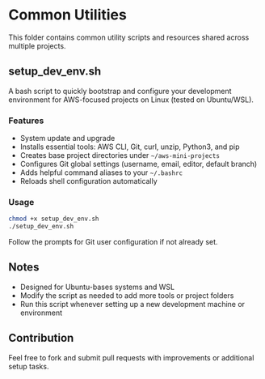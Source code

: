 # Common Utilities

This folder contains common utility scripts and resources shared across multiple projects.

## setup_dev_env.sh

A bash script to quickly bootstrap and configure your development environment for AWS-focused projects on Linux (tested on Ubuntu/WSL).

### Features

- System update and upgrade
- Installs essential tools: AWS CLI, Git, curl, unzip, Python3, and pip
- Creates base project directories under `~/aws-mini-projects`
- Configures Git global settings (username, email, editor, default branch)
- Adds helpful command aliases to your `~/.bashrc`
- Reloads shell configuration automatically

### Usage

```bash
chmod +x setup_dev_env.sh
./setup_dev_env.sh
```
Follow the prompts for Git user configuration if not already set.

## Notes
- Designed for Ubuntu-bases systems and WSL
- Modify the script as needed to add more tools or project folders
- Run this script whenever setting up a new development machine or environment

## Contribution
Feel free to fork and submit pull requests with improvements or additional setup tasks.